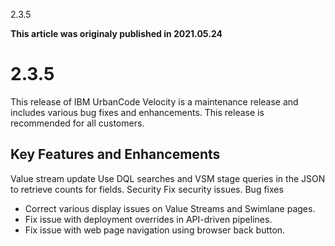 





2.3.5

**This article was originaly published in 2021.05.24**


2.3.5
=====




This release of IBM UrbanCode Velocity is a maintenance release and includes various bug fixes and enhancements. This release is recommended for all customers.

Key Features and Enhancements
-----------------------------



Value stream update
Use DQL searches and VSM stage queries in the JSON to retrieve counts for fields.
Security
Fix security issues.
Bug fixes
* Correct various display issues on Value Streams and Swimlane pages.
* Fix issue with deployment overrides in API-driven pipelines.
* Fix issue with web page navigation using browser back button.





